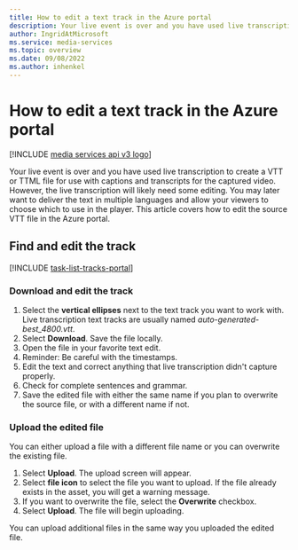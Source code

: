 ```yaml
---
title: How to edit a text track in the Azure portal
description: Your live event is over and you have used live transcription to create a VTT or TTML file for use with captions and trancripts for the captured video.  However, the live transcription will likely need some editing.  You may later want to deliver the text in multiple languages and allow your viewers to choose which to use in the player.  This article covers how to edit the source VTT file in the Azure portal.
author: IngridAtMicrosoft
ms.service: media-services
ms.topic: overview
ms.date: 09/08/2022
ms.author: inhenkel
---
```


# How to edit a text track in the Azure portal

[!INCLUDE [media services api v3 logo](./includes/v3-hr.md)]

Your live event is over and you have used live transcription to create a VTT or TTML file for use with captions and transcripts for the captured video.  However, the live transcription will likely need some editing.  You may later want to deliver the text in multiple languages and allow your viewers to choose which to use in the player.  This article covers how to edit the source VTT file in the Azure portal.

## Find and edit the track

[!INCLUDE [task-list-tracks-portal](includes/task-list-tracks-portal.md)]

### Download and edit the track

1. Select the **vertical ellipses** next to the text track you want to work with. Live transcription text tracks are usually named *auto-generated-best_4800.vtt*.
1. Select **Download**. Save the file locally.
1. Open the file in your favorite text edit.
1. Reminder: Be careful with the timestamps.
1. Edit the text and correct anything that live transcription didn't capture properly.
1. Check for complete sentences and grammar.
1. Save the edited file with either the same name if you plan to overwrite the source file, or with a different name if not.

### Upload the edited file

You can either upload a file with a different file name or you can overwrite the existing file.

1. Select **Upload**. The upload screen will appear.
1. Select **file icon** to select the file you want to upload. If the file already exists in the asset, you will get a warning message.
1. If you want to overwrite the file, select the **Overwrite** checkbox.
1. Select **Upload**. The file will begin uploading.

You can upload additional files in the same way you uploaded the edited file.
